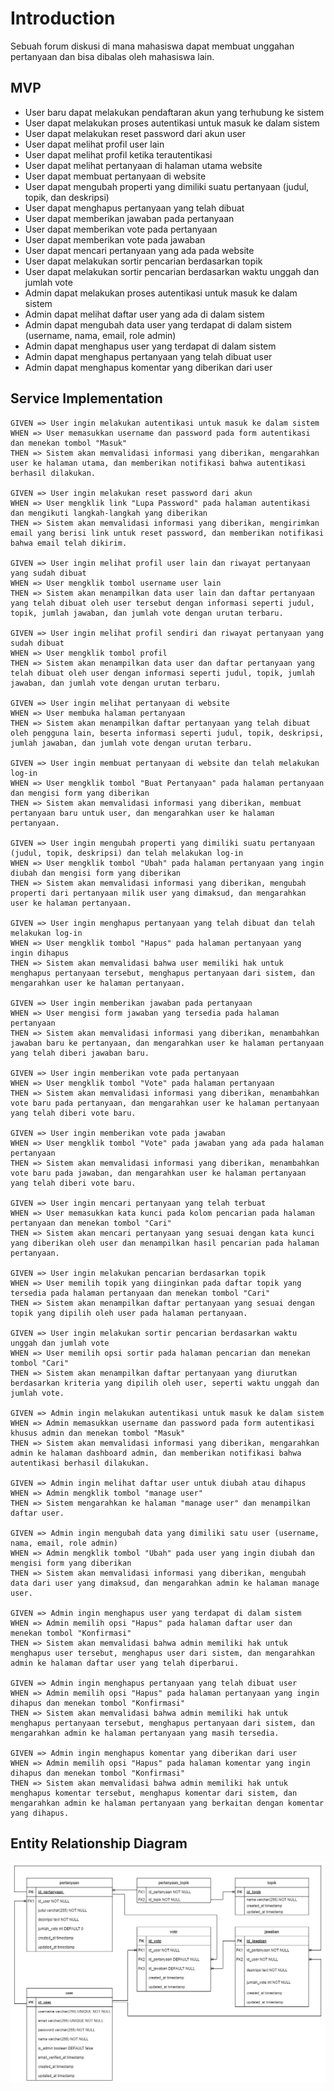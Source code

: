 # Introduction

Sebuah forum diskusi di mana mahasiswa dapat membuat unggahan pertanyaan dan bisa dibalas oleh mahasiswa lain.

## MVP

- User baru dapat melakukan pendaftaran akun yang terhubung ke sistem
- User dapat melakukan proses autentikasi untuk masuk ke dalam sistem
- User dapat melakukan reset password dari akun user
- User dapat melihat profil user lain
- User dapat melihat profil ketika terautentikasi
- User dapat melihat pertanyaan di halaman utama website
- User dapat membuat pertanyaan di website 
- User dapat mengubah properti yang dimiliki suatu pertanyaan (judul, topik, dan deskripsi)
- User dapat menghapus pertanyaan yang telah dibuat
- User dapat memberikan jawaban pada pertanyaan 
- User dapat memberikan vote pada pertanyaan 
- User dapat memberikan vote pada jawaban 
- User dapat mencari pertanyaan yang ada pada website 
- User dapat melakukan sortir pencarian berdasarkan topik 
- User dapat melakukan sortir pencarian berdasarkan waktu unggah dan jumlah vote
- Admin dapat melakukan proses autentikasi untuk masuk ke dalam sistem 
- Admin dapat melihat daftar user yang ada di dalam sistem
- Admin dapat mengubah data user yang terdapat di dalam sistem (username, nama, email, role admin)
- Admin dapat menghapus user yang terdapat di dalam sistem 
- Admin dapat menghapus pertanyaan yang telah dibuat user 
- Admin dapat menghapus komentar yang diberikan dari user

## Service Implementation

```plain
GIVEN => User ingin melakukan autentikasi untuk masuk ke dalam sistem
WHEN => User memasukkan username dan password pada form autentikasi dan menekan tombol "Masuk"
THEN => Sistem akan memvalidasi informasi yang diberikan, mengarahkan user ke halaman utama, dan memberikan notifikasi bahwa autentikasi berhasil dilakukan.

GIVEN => User ingin melakukan reset password dari akun
WHEN => User mengklik link "Lupa Password" pada halaman autentikasi dan mengikuti langkah-langkah yang diberikan
THEN => Sistem akan memvalidasi informasi yang diberikan, mengirimkan email yang berisi link untuk reset password, dan memberikan notifikasi bahwa email telah dikirim.

GIVEN => User ingin melihat profil user lain dan riwayat pertanyaan yang sudah dibuat
WHEN => User mengklik tombol username user lain
THEN => Sistem akan menampilkan data user lain dan daftar pertanyaan yang telah dibuat oleh user tersebut dengan informasi seperti judul, topik, jumlah jawaban, dan jumlah vote dengan urutan terbaru.

GIVEN => User ingin melihat profil sendiri dan riwayat pertanyaan yang sudah dibuat
WHEN => User mengklik tombol profil
THEN => Sistem akan menampilkan data user dan daftar pertanyaan yang telah dibuat oleh user dengan informasi seperti judul, topik, jumlah jawaban, dan jumlah vote dengan urutan terbaru.

GIVEN => User ingin melihat pertanyaan di website
WHEN => User membuka halaman pertanyaan
THEN => Sistem akan menampilkan daftar pertanyaan yang telah dibuat oleh pengguna lain, beserta informasi seperti judul, topik, deskripsi, jumlah jawaban, dan jumlah vote dengan urutan terbaru.

GIVEN => User ingin membuat pertanyaan di website dan telah melakukan log-in 
WHEN => User mengklik tombol "Buat Pertanyaan" pada halaman pertanyaan dan mengisi form yang diberikan
THEN => Sistem akan memvalidasi informasi yang diberikan, membuat pertanyaan baru untuk user, dan mengarahkan user ke halaman pertanyaan.

GIVEN => User ingin mengubah properti yang dimiliki suatu pertanyaan (judul, topik, deskripsi) dan telah melakukan log-in
WHEN => User mengklik tombol "Ubah" pada halaman pertanyaan yang ingin diubah dan mengisi form yang diberikan
THEN => Sistem akan memvalidasi informasi yang diberikan, mengubah properti dari pertanyaan milik user yang dimaksud, dan mengarahkan user ke halaman pertanyaan.

GIVEN => User ingin menghapus pertanyaan yang telah dibuat dan telah melakukan log-in
WHEN => User mengklik tombol "Hapus" pada halaman pertanyaan yang ingin dihapus
THEN => Sistem akan memvalidasi bahwa user memiliki hak untuk menghapus pertanyaan tersebut, menghapus pertanyaan dari sistem, dan mengarahkan user ke halaman pertanyaan.

GIVEN => User ingin memberikan jawaban pada pertanyaan
WHEN => User mengisi form jawaban yang tersedia pada halaman pertanyaan
THEN => Sistem akan memvalidasi informasi yang diberikan, menambahkan jawaban baru ke pertanyaan, dan mengarahkan user ke halaman pertanyaan yang telah diberi jawaban baru.

GIVEN => User ingin memberikan vote pada pertanyaan
WHEN => User mengklik tombol "Vote" pada halaman pertanyaan
THEN => Sistem akan memvalidasi informasi yang diberikan, menambahkan vote baru pada pertanyaan, dan mengarahkan user ke halaman pertanyaan yang telah diberi vote baru.

GIVEN => User ingin memberikan vote pada jawaban
WHEN => User mengklik tombol "Vote" pada jawaban yang ada pada halaman pertanyaan
THEN => Sistem akan memvalidasi informasi yang diberikan, menambahkan vote baru pada jawaban, dan mengarahkan user ke halaman pertanyaan yang telah diberi vote baru.

GIVEN => User ingin mencari pertanyaan yang telah terbuat
WHEN => User memasukkan kata kunci pada kolom pencarian pada halaman pertanyaan dan menekan tombol "Cari"
THEN => Sistem akan mencari pertanyaan yang sesuai dengan kata kunci yang diberikan oleh user dan menampilkan hasil pencarian pada halaman pertanyaan.

GIVEN => User ingin melakukan pencarian berdasarkan topik
WHEN => User memilih topik yang diinginkan pada daftar topik yang tersedia pada halaman pertanyaan dan menekan tombol "Cari"
THEN => Sistem akan menampilkan daftar pertanyaan yang sesuai dengan topik yang dipilih oleh user pada halaman pertanyaan.

GIVEN => User ingin melakukan sortir pencarian berdasarkan waktu unggah dan jumlah vote
WHEN => User memilih opsi sortir pada halaman pencarian dan menekan tombol "Cari"
THEN => Sistem akan menampilkan daftar pertanyaan yang diurutkan berdasarkan kriteria yang dipilih oleh user, seperti waktu unggah dan jumlah vote.

GIVEN => Admin ingin melakukan autentikasi untuk masuk ke dalam sistem
WHEN => Admin memasukkan username dan password pada form autentikasi khusus admin dan menekan tombol "Masuk"
THEN => Sistem akan memvalidasi informasi yang diberikan, mengarahkan admin ke halaman dashboard admin, dan memberikan notifikasi bahwa autentikasi berhasil dilakukan.

GIVEN => Admin ingin melihat daftar user untuk diubah atau dihapus
WHEN => Admin mengklik tombol "manage user"
THEN => Sistem mengarahkan ke halaman "manage user" dan menampilkan daftar user.

GIVEN => Admin ingin mengubah data yang dimiliki satu user (username, nama, email, role admin)
WHEN => Admin mengklik tombol "Ubah" pada user yang ingin diubah dan mengisi form yang diberikan
THEN => Sistem akan memvalidasi informasi yang diberikan, mengubah data dari user yang dimaksud, dan mengarahkan admin ke halaman manage user.

GIVEN => Admin ingin menghapus user yang terdapat di dalam sistem
WHEN => Admin memilih opsi "Hapus" pada halaman daftar user dan menekan tombol "Konfirmasi"
THEN => Sistem akan memvalidasi bahwa admin memiliki hak untuk menghapus user tersebut, menghapus user dari sistem, dan mengarahkan admin ke halaman daftar user yang telah diperbarui.

GIVEN => Admin ingin menghapus pertanyaan yang telah dibuat user
WHEN => Admin memilih opsi "Hapus" pada halaman pertanyaan yang ingin dihapus dan menekan tombol "Konfirmasi"
THEN => Sistem akan memvalidasi bahwa admin memiliki hak untuk menghapus pertanyaan tersebut, menghapus pertanyaan dari sistem, dan mengarahkan admin ke halaman pertanyaan yang masih tersedia.

GIVEN => Admin ingin menghapus komentar yang diberikan dari user
WHEN => Admin memilih opsi "Hapus" pada halaman komentar yang ingin dihapus dan menekan tombol "Konfirmasi"
THEN => Sistem akan memvalidasi bahwa admin memiliki hak untuk menghapus komentar tersebut, menghapus komentar dari sistem, dan mengarahkan admin ke halaman pertanyaan yang berkaitan dengan komentar yang dihapus.
```

## Entity Relationship Diagram

![ERD](./assets/askfilkom-erd.jpg)
